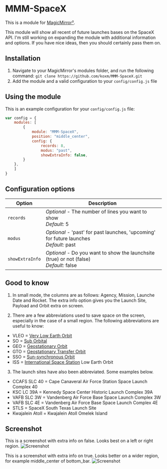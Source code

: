 # MMM-SpaceX

This is a module for [MagicMirror²](https://github.com/MichMich/MagicMirror/).

This module will show all recent of future launches bases on the SpaceX API. I'm still working on expanding the module with additional information and options. If you have nice ideas, then you should certainly pass them on.

## Installation
1. Navigate to your MagicMirror's modules folder, and run the following command: `git clone https://github.com/koxm/MMM-SpaceX.git`
2. Add the module and a valid configuration to your `config/config.js` file

## Using the module

This is an example configuration for your `config/config.js` file:
```js
var config = {
    modules: [
        {
            module: "MMM-SpaceX",
            position: "middle_center",
            config: {
                records: 8,
                modus: "past",
                showExtraInfo: false,
	    }
	},
    ]
}
```

## Configuration options

| Option           | Description
|----------------- |-----------
| `records`        | *Optional* - The number of lines you want to show <br>*Default:* 5
| `modus`          | *Optional* - 'past' for past launches, 'upcoming' for future launches <br>*Default:* past
| `showExtraInfo`  | *Optional* - Do you want to show the launchsite (true) or not (false) <br>*Default:* false

## Good to know
1. In small mode, the columns are as follows: Agency, Mission, Launche Date and Rocket. The extra info option gives you the Launch Site, Payload and Orbit extra on screen.

2. There are a few abbreviations used to save space on the screen, especially in the case of a small region. The following abbreviations are useful to know:
- VLEO = [Very Low Earth Orbit](https://en.wikipedia.org/wiki/Low_Earth_orbit)
- SO   = [Sub Orbital](https://en.wikipedia.org/wiki/Sub-orbital_spaceflight)
- GEO  = [Geostationary Orbit](https://en.wikipedia.org/wiki/Geostationary_orbit)
- GTO  = [Geostationary Transfer Orbit](https://en.wikipedia.org/wiki/Geostationary_transfer_orbit)
- SSO  = [Sun-synchronous Orbit](https://en.wikipedia.org/wiki/Sun-synchronous_orbit)
- ISS  = [International Space Station](https://en.wikipedia.org/wiki/International_Space_Station) Low Earth Orbit

3. The launch sites have also been abbreviated. Some examples below.
- CCAFS SLC 40 = Cape Canaveral Air Force Station Space Launch Complex 40
- KSC LC 39A   = Kennedy Space Center Historic Launch Complex 39A
- VAFB SLC 3W  = Vandenberg Air Force Base Space Launch Complex 3W
- VAFB SLC 4E  = Vandenberg Air Force Base Space Launch Complex 4E
- STLS         = SpaceX South Texas Launch Site
- Kwajalein Atoll = Kwajalein Atoll Omelek Island

## Screenshot

This is a screenshot with extra info on false. Looks best on a left or right region. 
![Screenshot](https://github.com/koxm/MMM-SpaceX/blob/master/Screenshot%201.png)

This is a screenshot with extra info on true. Looks better on a wider region, for example middle_center of bottom_bar.
![Screenshot](https://github.com/koxm/MMM-SpaceX/blob/master/Screenshot%202.png)
